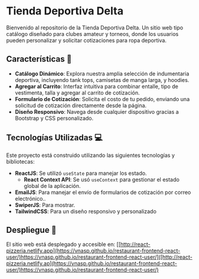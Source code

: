 # Tienda Deportiva Delta

Bienvenido al repositorio de la Tienda Deportiva Delta. Un sitio web tipo catálogo diseñado para clubes amateur y torneos, donde los usuarios pueden personalizar y solicitar cotizaciones para ropa deportiva.

## Características 🌟

- **Catálogo Dinámico**: Explora nuestra amplia selección de indumentaria deportiva, incluyendo tank tops, camisetas de manga larga, y hoodies.
- **Agregar al Carrito**: Interfaz intuitiva para combinar entalle, tipo de vestimenta, talla y agregar al carrito de cotización.
- **Formulario de Cotización**: Solicita el costo de tu pedido, enviando una solicitud de cotización directamente desde la página.
- **Diseño Responsivo**: Navega desde cualquier dispositivo gracias a Bootstrap y CSS personalizado.

## Tecnologías Utilizadas 💻

Este proyecto está construido utilizando las siguientes tecnologías y bibliotecas:

- **ReactJS**: Se utilizó `useState` para manejar los estado.
  - **React Context API**: Se usó `useContext` para gestionar el estado global de la aplicación.
- **EmailJS**: Para manejar el envío de formularios de cotización por correo electrónico..
- **SwiperJS**: Para mostrar.
- **TailwindCSS**: Para un diseño responsivo y personalizado


## Despliegue 🚀

El sitio web está desplegado y accesible en: [[http://react-pizzeria.netlify.app](https://vnasp.github.io/restaurant-frontend-react-user/)https://vnasp.github.io/restaurant-frontend-react-user/]([http://react-pizzeria.netlify.ap](https://vnasp.github.io/restaurant-frontend-react-user/)https://vnasp.github.io/restaurant-frontend-react-user/)
